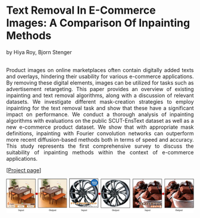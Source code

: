 # Text Removal In E-Commerce Images: A Comparison Of Inpainting Methods

by Hiya Roy, Bjorn Stenger

<p align="justify" "font-size:30px;">
  <br>
Product images on online marketplaces often contain digitally added texts and overlays, hindering their usability for various e-commerce applications. By removing these digital elements, images can be utilized for tasks such as advertisement retargeting. This paper provides an overview of existing inpainting and text removal algorithms, along with a discussion of relevant datasets. We investigate different mask-creation strategies to employ inpainting for the text removal task and show that these have a significant impact on performance. We conduct a thorough analysis of inpainting algorithms with evaluations on the public SCUT-EnsText dataset as well as a new e-commerce product dataset. We show that with appropriate mask definitions, inpainting with Fourier convolution networks can outperform more recent diffusion-based methods both in terms of speed and accuracy. This study represents the first comprehensive survey to discuss the suitability of inpainting methods within the context of e-commerce applications.
</p>

[[Project page](https://hiyaroy12.github.io/ecomm-img-text-removal/)]

<img src="img.pdf" width="800">
